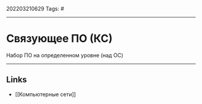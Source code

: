 202203210629
Tags: #

---

# Связующее ПО (КС)

Набор ПО на определенном уровне (над ОС)

---
## Links
-  [[Компьютерные сети]]
